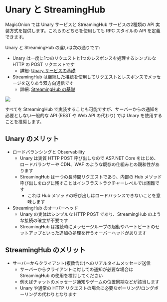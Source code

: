 # Unary と StreamingHub

MagicOnion では Unary サービスと StreamingHub サービスの2種類の API 実装方式を提供します。これらのどちらを使用しても RPC スタイルの API を定義できます。

Unary と StreamingHub の違いは次の通りです:

- Unary は一度に1つのリクエストと1つのレスポンスを処理するシンプルな HTTP の POST リクエストです
    - 詳細: [Unary サービスの基礎](../unary/)
- StreamingHub は継続した接続を使用してリクエストとレスポンスでメッセージを送りあう双方向通信です
    - 詳細: [StreamingHub の基礎](../streaminghub/)

![](/img/docs/fig-unary-streaminghub.png)

すべてを StreamingHub で実装することも可能ですが、サーバーからの通知を必要としない一般的な API (REST や Web API の代わり) では Unary を使用することを推奨します。

## Unary のメリット

- ロードバランシングと Observability
    - Unary は実質 HTTP POST 呼び出しなので ASP.NET Core をはじめ、ロードバランサーや CDN、WAF のような既存の仕組みとの親和性があります
    - StreamingHub は一つの長時間リクエストであり、内部の Hub メソッド呼び出しをログに残すことはインフラストラクチャーレベルでは困難です
        - これは Hub メソッドの呼び出しはロードバランスできないことを意味します
- StreamingHub のオーバーヘッド
    - Unary の実体はシンプルな HTTP POST であり、StreamingHub のような接続の確立が不要です
    - StreamingHub は接続時にメッセージループの起動やハートビートのセットアップといった追加の処理を行うオーバーヘッドがあります

## StreamingHub のメリット

- サーバーからクライアント(複数含む)へのリアルタイムメッセージ送信
    - サーバーからクライアントに対しての通知が必要な場合は StreamingHub の使用を検討してください
    - 例えばチャットのメッセージ通知やゲームの位置同期などが該当します
    - Unary や通常の HTTP リクエストの場合に必要なポーリング/ロングポーリングの代わりとなります
